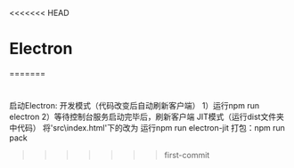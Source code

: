 <<<<<<< HEAD
# Electron
=======
#
启动Electron:
    开发模式（代码改变后自动刷新客户端）
        1）运行npm run electron
        2）等待控制台服务启动完毕后，刷新客户端
    JIT模式（运行dist文件夹中代码）
        将'src\index.html'下的<base href="/">改为<base href="./">
        运行npm run electron-jit
    打包：npm run pack
>>>>>>> first-commit
